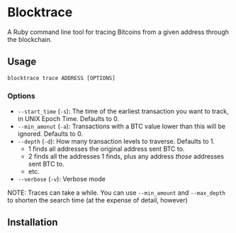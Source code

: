 Blocktrace
==========

A Ruby command line tool for tracing Bitcoins from a given address through the blockchain.

Usage
-----

`blocktrace trace ADDRESS [OPTIONS]`

### Options

+ `--start_time` (`-s`): The time of the earliest transaction you want to track, in UNIX Epoch Time. Defaults to 0.
+ `--min_amonut` (`-a`): Transactions with a BTC value lower than this will be ignored. Defaults to 0.
+ `--depth` (`-d`): How many transaction levels to traverse. Defaults to 1.
  - 1 finds all addresses the original address sent BTC to.
  - 2 finds all the addresses 1 finds, plus any address *those* addresses sent BTC to.
  - etc.
+ `--verbose` (`-v`): Verbose mode


NOTE: Traces can take a while. You can use `--min_amount` and `--max_depth` to shorten the search time (at the expense of detail, however)

Installation
------------

